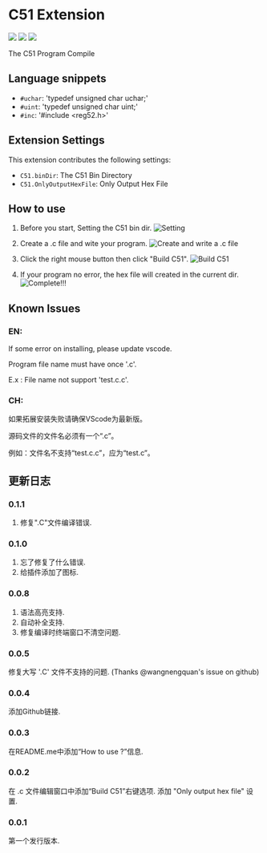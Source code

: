 # C51 Extension

[![](https://vsmarketplacebadge.apphb.com/version/Zuozishi.c51.svg)](https://marketplace.visualstudio.com/items?itemName=Zuozishi.c51)
[![](https://vsmarketplacebadge.apphb.com/installs/Zuozishi.c51.svg)](https://marketplace.visualstudio.com/items?itemName=Zuozishi.c51)
[![](https://vsmarketplacebadge.apphb.com/rating/Zuozishi.c51.svg)](https://marketplace.visualstudio.com/items?itemName=Zuozishi.c51)

The C51 Program Compile 

## Language snippets

* `#uchar`: 'typedef unsigned char uchar;'
* `#uint`: 'typedef unsigned char uint;'
* `#inc`: '#include <reg52.h>'

## Extension Settings

This extension contributes the following settings:

* `C51.binDir`: The C51 Bin Directory
* `C51.OnlyOutputHexFile`: Only Output Hex File

## How to use

1. Before you start, Setting the C51 bin dir.
 ![Setting](https://raw.githubusercontent.com/Zuozishi/C51-Extension-for-VScode/master/image/4.jpg)

1. Create a .c file and wite your program.
 ![Create and write a .c file](https://raw.githubusercontent.com/Zuozishi/C51-Extension-for-VScode/master/image/1.jpg)

2. Click the right mouse button then click "Build C51".
 ![Build C51](https://raw.githubusercontent.com/Zuozishi/C51-Extension-for-VScode/master/image/2.jpg)

3. If your program no error, the hex file will created in the current dir.
![Complete!!!](https://raw.githubusercontent.com/Zuozishi/C51-Extension-for-VScode/master/image/3.jpg)

## Known Issues

### EN:
If some error on installing, please update vscode.

Program file name must have once '.c'. 

E.x : File name not support 'test.c.c'.
### CH:
如果拓展安装失败请确保VScode为最新版。

源码文件的文件名必须有一个“.c”。

例如：文件名不支持“test.c.c”，应为“test.c”。

## 更新日志

### 0.1.1

1. 修复".C"文件编译错误.

### 0.1.0

1. 忘了修复了什么错误.
2. 给插件添加了图标.

### 0.0.8

1. 语法高亮支持.
2. 自动补全支持.
3. 修复编译时终端窗口不清空问题.

### 0.0.5

修复大写 '.C' 文件不支持的问题.
(Thanks @wangnengquan's issue on github)

### 0.0.4

添加Github链接.

### 0.0.3

在README.me中添加“How to use ?”信息.

### 0.0.2

在 .c 文件编辑窗口中添加“Build C51”右键选项.
添加 "Only output hex file" 设置.

### 0.0.1

第一个发行版本.